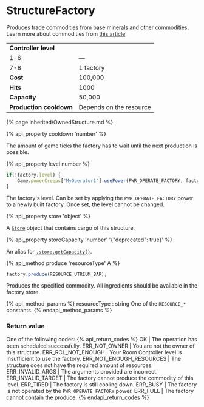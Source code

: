 # StructureFactory

<img src="img/factory.png" alt="" align="right" />

Produces trade commodities from base minerals and other commodities. Learn more about commodities from [this article](/resources.html#Commodities). 

<table class="table gameplay-info">
    <tbody>
    <tr>
        <td colspan="2"><strong>Controller level</strong></td>
    </tr>
    <tr>
        <td>1-6</td>
        <td>—</td>
    </tr>
    <tr>
        <td>7-8</td>
        <td>1 factory</td>
    </tr>
    <tr>
        <td><strong>Cost</strong></td>
        <td>100,000</td>
    </tr>
    <tr>
        <td><strong>Hits</strong></td>
        <td>1000</td>
    </tr>
    <tr>
        <td><strong>Capacity</strong></td>
        <td>50,000</td>
    </tr>
    <tr>
        <td><strong>Production cooldown</strong></td>
        <td>Depends on the resource</td>
    </tr>
    </tbody>
</table>

{% page inherited/OwnedStructure.md %} 

{% api_property cooldown 'number' %}



The amount of game ticks the factory has to wait until the next production is possible.

{% api_property level number %}

```javascript
if(!factory.level) {
    Game.powerCreeps['MyOperator1'].usePower(PWR_OPERATE_FACTORY, factory);
}
```

The factory's level. Can be set by applying the `PWR_OPERATE_FACTORY` power to a newly built factory. 
Once set, the level cannot be changed. 

{% api_property store 'object' %}

A [`Store`](#Store) object that contains cargo of this structure.



{% api_property storeCapacity 'number' '{"deprecated": true}' %}
                                                                                                               
An alias for [`.store.getCapacity()`](#Store.getCapacity).

{% api_method produce 'resourceType' A %}

```javascript
factory.produce(RESOURCE_UTRIUM_BAR);
```

Produces the specified commodity. All ingredients should be available in the factory store.

{% api_method_params %}
resourceType : string
One of the <code>RESOURCE_*</code> constants.
{% endapi_method_params %}


### Return value

One of the following codes:
{% api_return_codes %}
OK | The operation has been scheduled successfully.
ERR_NOT_OWNER | You are not the owner of this structure.
ERR_RCL_NOT_ENOUGH | Your Room Controller level is insufficient to use the factory.
ERR_NOT_ENOUGH_RESOURCES | The structure does not have the required amount of resources.
ERR_INVALID_ARGS | The arguments provided are incorrect.
ERR_INVALID_TARGET | The factory cannot produce the commodity of this level.
ERR_TIRED | The factory is still cooling down. 
ERR_BUSY | The factory is not operated by the `PWR_OPERATE_FACTORY` power. 
ERR_FULL | The factory cannot contain the produce.
{% endapi_return_codes %}
